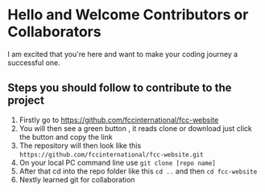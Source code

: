 # Hello and Welcome Contributors or Collaborators
I am excited that you're here and want to make your coding journey a successful one.

## Steps you should follow to contribute to the project

1. Firstly go to https://github.com/fccinternational/fcc-website
2. You will then see a green button , it reads clone or download just click the button and copy the link
3. The repository will then look like this `https://github.com/fccinternational/fcc-website.git`
4. On your local PC command line  use `git clone [repo name]`
5. After that cd into the repo folder like this `cd ..` and then `cd fcc-website`
6. Nextly learned  git for collaboration